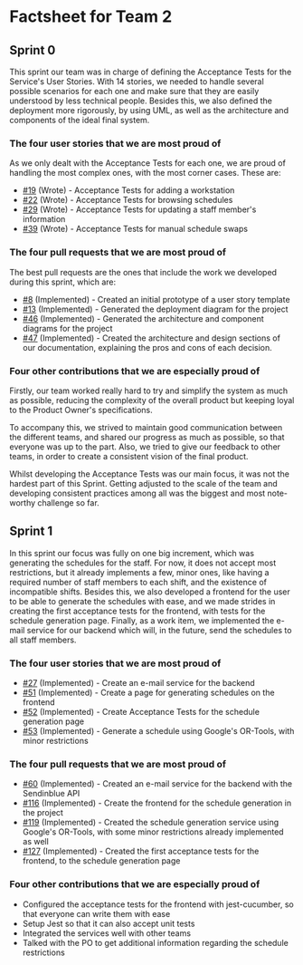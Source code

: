 # Factsheet for Team 2

## Sprint 0

This sprint our team was in charge of defining the Acceptance Tests for the Service's User Stories. With 14 stories, we needed to handle several possible scenarios for each one and make sure that they are easily understood by less technical people. Besides this, we also defined the deployment more rigorously, by using UML, as well as the architecture and components of the ideal final system.

### The four user stories that we are most proud of

As we only dealt with the Acceptance Tests for each one, we are proud of handling the most complex ones, with the most corner cases. These are:

-   [#19](https://github.com/FEUP-MEIC-DS-2022-1MEIC03/shift_planner_project/issues/19) (Wrote) - Acceptance Tests for adding a workstation
-   [#22](https://github.com/FEUP-MEIC-DS-2022-1MEIC03/shift_planner_project/issues/22) (Wrote) - Acceptance Tests for browsing schedules
-   [#29](https://github.com/FEUP-MEIC-DS-2022-1MEIC03/shift_planner_project/issues/29) (Wrote) - Acceptance Tests for updating a staff member's information
-   [#39](https://github.com/FEUP-MEIC-DS-2022-1MEIC03/shift_planner_project/issues/39) (Wrote) - Acceptance Tests for manual schedule swaps

### The four pull requests that we are most proud of

The best pull requests are the ones that include the work we developed during this sprint, which are:

-   [#8](https://github.com/FEUP-MEIC-DS-2022-1MEIC03/shift_planner_project/pull/8) (Implemented) - Created an initial prototype of a user story template
-   [#13](https://github.com/FEUP-MEIC-DS-2022-1MEIC03/shift_planner_project/pull/13) (Implemented) - Generated the deployment diagram for the project
-   [#46](https://github.com/FEUP-MEIC-DS-2022-1MEIC03/shift_planner_project/pull/46) (Implemented) - Generated the architecture and component diagrams for the project
-   [#47](https://github.com/FEUP-MEIC-DS-2022-1MEIC03/shift_planner_project/pull/47) (Implemented) - Created the architecture and design sections of our documentation, explaining the pros and cons of each decision.

### Four other contributions that we are especially proud of

Firstly, our team worked really hard to try and simplify the system as much as possible, reducing the complexity of the overall product but keeping loyal to the Product Owner's specifications.

To accompany this, we strived to maintain good communication between the different teams, and shared our progress as much as possible, so that everyone was up to the part. Also, we tried to give our feedback to other teams, in order to create a consistent vision of the final product.

Whilst developing the Acceptance Tests was our main focus, it was not the hardest part of this Sprint. Getting adjusted to the scale of the team and developing consistent practices among all was the biggest and most note-worthy challenge so far.

## Sprint 1

In this sprint our focus was fully on one big increment, which was generating the schedules for the staff. For now, it does not accept most restrictions, but it already implements a few, minor ones, like having a required number of staff members to each shift, and the existence of incompatible shifts. Besides this, we also developed a frontend for the user to be able to generate the schedules with ease, and we made strides in creating the first acceptance tests for the frontend, with tests for the schedule generation page. Finally, as a work item, we implemented the e-mail service for our backend which will, in the future, send the schedules to all staff members.

### The four user stories that we are most proud of

-   [#27](https://github.com/FEUP-MEIC-DS-2022-1MEIC03/shift_planner_project/issues/27) (Implemented) - Create an e-mail service for the backend
-   [#51](https://github.com/FEUP-MEIC-DS-2022-1MEIC03/shift_planner_project/issues/51) (Implemented) - Create a page for generating schedules on the frontend
-   [#52](https://github.com/FEUP-MEIC-DS-2022-1MEIC03/shift_planner_project/issues/52) (Implemented) - Create Acceptance Tests for the schedule generation page
-   [#53](https://github.com/FEUP-MEIC-DS-2022-1MEIC03/shift_planner_project/issues/53) (Implemented) - Generate a schedule using Google's OR-Tools, with minor restrictions

### The four pull requests that we are most proud of

-   [#60](https://github.com/FEUP-MEIC-DS-2022-1MEIC03/shift_planner_project/pull/60) (Implemented) - Created an e-mail service for the backend with the Sendinblue API
-   [#116](https://github.com/FEUP-MEIC-DS-2022-1MEIC03/shift_planner_project/pull/116) (Implemented) - Create the frontend for the schedule generation in the project
-   [#119](https://github.com/FEUP-MEIC-DS-2022-1MEIC03/shift_planner_project/pull/119) (Implemented) - Created the schedule generation service using Google's OR-Tools, with some minor restrictions already implemented as well
-   [#127](https://github.com/FEUP-MEIC-DS-2022-1MEIC03/shift_planner_project/pull/127) (Implemented) - Created the first acceptance tests for the frontend, to the schedule generation page

### Four other contributions that we are especially proud of

-   Configured the acceptance tests for the frontend with jest-cucumber, so that everyone can write them with ease
-   Setup Jest so that it can also accept unit tests
-   Integrated the services well with other teams
-   Talked with the PO to get additional information regarding the schedule restrictions
